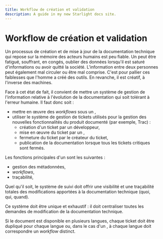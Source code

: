 ```yaml
---
title: Workflow de création et validation
description: A guide in my new Starlight docs site.
---
```

# Workflow de création et validation

Un processus de création et de mise à jour de la documentation technique
qui repose sur la mémoire des acteurs humains est peu fiable. Un peut
être fatigué, souffrant, en congés, oublier des données lorsqu\'il est
saturé d\'informations ou avoir quitté la société. L\'information entre
deux personnes peut également mal circuler ou être mal comprise. C\'est
pour pallier ces faiblesses que l\'homme a créé des outils. En revanche,
il est créatif, à l\'inverse des machines.

Face à cet état de fait, il convient de mettre un système de gestion de
l\'information relative à l\'évolution de la documentation qui soit
tolérant à l\'erreur humaine. Il faut donc soit :

-   mettre en œuvre des *workflows* sous un ,
-   utiliser le système de gestion de tickets utilisés pour la gestion
    des nouvelles fonctionnalités du produit documenté (par exemple,
    Trac) :
    -   création d\'un ticket par un développeur,
    -   mise en œuvre du ticket par un ,
    -   fermeture du ticket par le créateur du ticket,
    -   publication de la documentation lorsque tous les tickets
        critiques sont fermés.

Les fonctions principales d\'un sont les suivantes :

-   gestion des métadonnées,
-   *workflows*,
-   traçabilité,

Quel qu\'il soit, le système de suivi doit offrir une visibilité et une
traçabilité totales des modifications apportées à la documentation
technique (quoi, qui, quand).

Ce système doit être unique et exhaustif : il doit centraliser toutes
les demandes de modification de la documentation technique.

Si le document est disponible en plusieurs langues, chaque ticket doit
être dupliqué pour chaque langue ou, dans le cas d\'un , à chaque langue
doit correspondre un *workflow* distinct.
